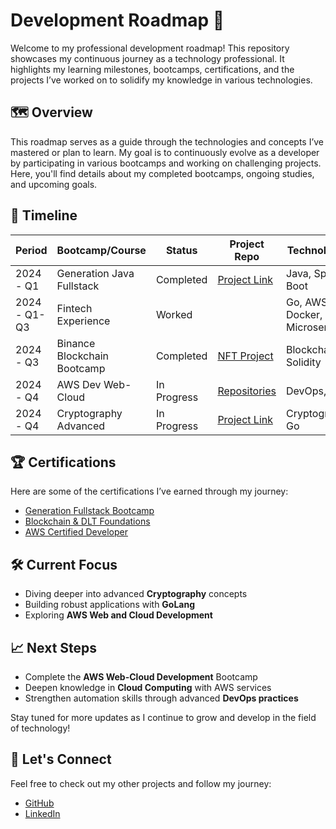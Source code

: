# Development Roadmap 🚀

Welcome to my professional development roadmap! This repository showcases my continuous journey as a technology professional. It highlights my learning milestones, bootcamps, certifications, and the projects I’ve worked on to solidify my knowledge in various technologies.

## 🗺️ Overview

This roadmap serves as a guide through the technologies and concepts I’ve mastered or plan to learn. My goal is to continuously evolve as a developer by participating in various bootcamps and working on challenging projects. Here, you'll find details about my completed bootcamps, ongoing studies, and upcoming goals.

## 📅 Timeline

| Period       | Bootcamp/Course                | Status        | Project Repo            | Technologies         |
|--------------|--------------------------------|---------------|-------------------------|----------------------|
| 2024 - Q1    | Generation Java Fullstack      | Completed     | [Project Link](https://github.com/felipemacedo1/spring-blog-platform) | Java, Spring Boot     |
| 2024 - Q1-Q3 | Fintech Experience             | Worked        |                         | Go, AWS, Docker, Microservices |
| 2024 - Q3    | Binance Blockchain Bootcamp    | Completed     | [NFT Project](https://github.com/felipemacedo1/solidity-coinlink-token/tree/main/nft-pokemon) | Blockchain, Solidity  |
| 2024 - Q4    | AWS Dev Web-Cloud              | In Progress   | [Repositories](https://github.com/felipemacedo1/solidity-coinlink-token/tree/main/nft-pokemon) | DevOps, AWS           |
| 2024 - Q4    | Cryptography Advanced          | In Progress   | [Project Link](https://github.com/shem-org/CryptoTool) | Cryptography, Go      |
<!--
| 2025 - Q4    | Cryptography Advanced          | Planned       |                         | Cryptography, Go      |
-->

## 🏆 Certifications

Here are some of the certifications I’ve earned through my journey:

- [Generation Fullstack Bootcamp](#)
- [Blockchain & DLT Foundations](#)
- [AWS Certified Developer](#)

## 🛠️ Current Focus

- Diving deeper into advanced **Cryptography** concepts
- Building robust applications with **GoLang**
- Exploring **AWS Web and Cloud Development**

## 📈 Next Steps

- Complete the **AWS Web-Cloud Development** Bootcamp
- Deepen knowledge in **Cloud Computing** with AWS services
- Strengthen automation skills through advanced **DevOps practices**

Stay tuned for more updates as I continue to grow and develop in the field of technology!

## 🤝 Let's Connect

Feel free to check out my other projects and follow my journey:

- [GitHub](https://github.com/felipemacedo1)
- [LinkedIn](https://www.linkedin.com/in/felipemacedo1/)
